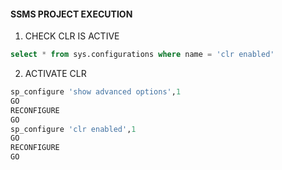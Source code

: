 #### SSMS PROJECT EXECUTION

1) CHECK CLR IS ACTIVE

```sql
select * from sys.configurations where name = 'clr enabled' 
```

2) ACTIVATE CLR

```sql
sp_configure 'show advanced options',1
GO
RECONFIGURE
GO
sp_configure 'clr enabled',1
GO
RECONFIGURE
GO
```
